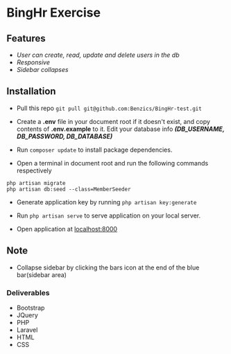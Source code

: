 # BingHr Exercise

## Features

-   _User can create, read, update and delete users in the db_
-   _Responsive_
-   _Sidebar collapses_

## Installation

-   Pull this repo `git pull git@github.com:Benzics/BingHr-test.git`

-   Create a **.env** file in your document root if it doesn't exist, and copy contents of **.env.example** to it. Edit your database info **_(DB_USERNAME, DB_PASSWORD, DB_DATABASE)_**

-   Run `composer update` to install package dependencies.

-   Open a terminal in document root and run the following commands respectively

```
php artisan migrate
php artisan db:seed --class=MemberSeeder
```

-   Generate application key by running `php artisan key:generate`

-   Run `php artisan serve` to serve application on your local server.

-   Open application at [localhost:8000](http://localhost:8000)

## Note

-   Collapse sidebar by clicking the bars icon at the end of the blue bar(sidebar area)

### Deliverables

-   Bootstrap
-   JQuery
-   PHP
-   Laravel
-   HTML
-   CSS
